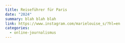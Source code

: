 ```yaml
---
title: Reiseführer für Paris
date: "2024"
summary: blah blah blah
link: https://www.instagram.com/marielouise_s/?hl=en
categories:
  - online-journalismus
---
```

